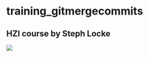# training_gitmergecommits
## HZI course by Steph Locke

![](https://media.giphy.com/media/y65VoOlimZaus/giphy.gif)
